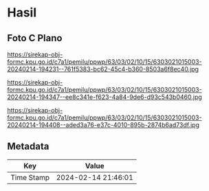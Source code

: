 # Hasil

## Foto C Plano

https://sirekap-obj-formc.kpu.go.id/c7a1/pemilu/ppwp/63/03/02/10/15/6303021015003-20240214-194231--761f5383-bc62-45c4-b360-8503a6f8ec40.jpg

https://sirekap-obj-formc.kpu.go.id/c7a1/pemilu/ppwp/63/03/02/10/15/6303021015003-20240214-194347--ee8c341e-f623-4a84-9de6-d93c543b0460.jpg

https://sirekap-obj-formc.kpu.go.id/c7a1/pemilu/ppwp/63/03/02/10/15/6303021015003-20240214-194408--aded3a76-e37c-4010-895b-2874b6ad73df.jpg


## Metadata

| Key        | Value               |
| ---------- | ------------------- |
| Time Stamp | 2024-02-14 21:46:01 |



